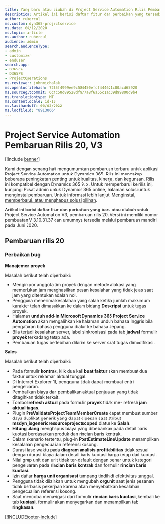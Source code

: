 ```yaml
---
title: Yang baru atau diubah di Project Service Automation Rilis Pembaruan 20, V3
description: Artikel ini berisi daftar fitur dan perbaikan yang tersedia di Project Service Automation V3, pembaruan rilis 20, V3
author: ruhercul
ms.custom: dyn365-projectservice
ms.date: 06/12/2020
ms.topic: article
ms.author: ruhercul
audience: Admin
search.audienceType:
- admin
- customizer
- enduser
search.app:
- D365CE
- D365PS
- ProjectOperations
ms.reviewer: johnmichalak
ms.openlocfilehash: 7265f4999ee9c584450efcf444621c00acd65920
ms.sourcegitcommit: 6cfc50d89528df977a8f6a55c1ad39d99800d9b4
ms.translationtype: MT
ms.contentlocale: id-ID
ms.lasthandoff: 06/03/2022
ms.locfileid: "8913066"
---
```

# <a name="project-service-automation-update-release-20-v3"></a>Project Service Automation Pembaruan Rilis 20, V3

[!include [banner](../includes/psa-now-project-operations.md)]

Kami dengan senang hati mengumumkan pembaruan terbaru untuk aplikasi Project Service Automation untuk Dynamics 365. Rilis ini mencakup beberapa peningkatan penting untuk kualitas, kinerja, dan kegunaan. Rilis ini kompatibel dengan Dynamics 365 9. x. Untuk memperbarui ke rilis ini, kunjungi Pusat admin untuk Dynamics 365 online, halaman solusi untuk menginstal pembaruan. Untuk informasi lebih lanjut: [Menginstal, memperbarui, atau menghapus solusi pilihan](/power-platform/admin/install-remove-preferred-solution).

Artikel ini berisi daftar fitur dan perbaikan yang baru atau diubah untuk Project Service Automation V3, pembaruan rilis 20. Versi ini memiliki nomor pembuatan V 3.10.31.37 dan umumnya tersedia melalui pembaruan mandiri pada Juni 2020.

## <a name="update-release-20"></a>Pembaruan rilis 20

### <a name="bug-fixes"></a>Perbaikan bug

**Manajemen proyek**

Masalah berikut telah diperbaiki:

- Mengimpor anggota tim proyek dengan metode alokasi yang memerlukan jam menghasilkan pesan kesalahan yang tidak jelas saat jam yang ditentukan adalah nol.
- Pengguna menerima kesalahan yang salah ketika jumlah maksimum karakter telah dimasukkan ke dalam bidang **Deskripsi** untuk tugas proyek.
- Halaman **unduh add-in Microsoft Dynamics 365 Project Service Automation** akan mengalihkan ke halaman unduh bahasa Inggris bila pengaturan bahasa pengguna diatur ke bahasa Jepang.
- Bila terjadi kesalahan server, label sinkronisasi pada tab **jadwal** formulir **proyek** terkadang tetap ada.
- Pembaruan tugas berlebihan dikirim ke server saat tugas dimodifikasi.

**Sales**

Masalah berikut telah diperbaiki:

- Pada formulir **kontrak**, klik dua kali **buat faktur** akan membuat dua faktur untuk rekaman aktual tunggal.
- Di Internet Explorer 11, pengguna tidak dapat membuat entri pengeluaran.
- Pembalikan biaya dan pembalikan aktual penjualan yang tidak ditagihkan tidak terkait.
- Tombol **refresh aktual** pada formulir **proyek** tidak me- refresh **jam aktual tugas**.
- Plugin **PreValidateProjectTeamMemberCreate** dapat membuat sumber daya duplikat generik yang dapat dipesan saat atribut **msdyn_isgenericresourceprojectscoped** diatur ke **Salah**.
- **Hitung ulang** menghapus biaya yang dibebankan pada detail baris kuotasi berdasarkan produk dan rincian baris kontrak.
- Dalam skenario tertentu, plug-in **PostEstimateLineUpdate** menampilkan kesalahan pengecualian referensi kosong.
- Durasi fase waktu pada **diagram analisis profitabilitas** tidak sesuai dengan durasi biaya dalam detail baris kuotasi harga tetap dari kuotasi.
- Nilai grup unit dan unit tidak ter-default dengan benar untuk kategori pengeluaran pada **rincian baris kontrak** dan formulir **rincian baris kuotasi**.
- Izin daftar **harga unit organisasi** tumpang tindih di efektivitas tanggal.
- Pengguna tidak diizinkan untuk mengubah **orgunit** saat jenis pesanan tidak berbasis pekerjaan karena akan menyebabkan kesalahan pengecualian referensi kosong.
- Saat mencoba menavigasi dari formulir **rincian baris kuotasi**, kembali ke tab **kuotasi**, formulir akan menyegarkan dan menampilkan tab **ringkasan**.


[!INCLUDE[footer-include](../includes/footer-banner.md)]
